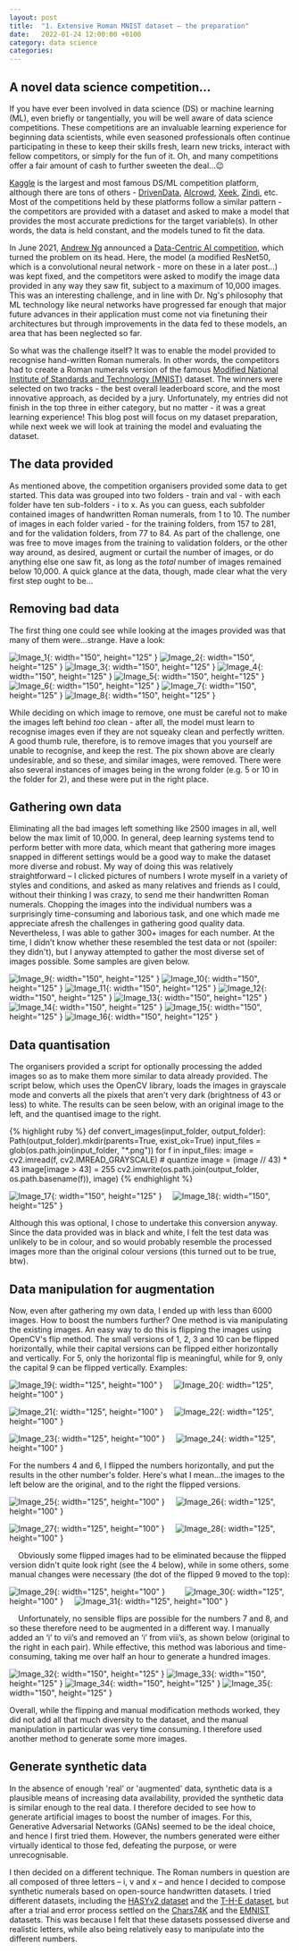 ```yaml
---
layout: post
title:  "1. Extensive Roman MNIST dataset – the preparation"
date:   2022-01-24 12:00:00 +0100
category: data science
categories:
---
```

## A novel data science competition...

If you have ever been involved in data science (DS) or machine learning (ML), even briefly or tangentially, you will be well aware of data science competitions. These competitions are an invaluable learning experience for beginning data scientists, while even seasoned professionals often continue participating in these to keep their skills fresh, learn new tricks, interact with fellow competitors, or simply for the fun of it. Oh, and many competitions offer a fair amount of cash to further sweeten the deal...:wink:

[Kaggle](https://www.kaggle.com/competitions) is the largest and most famous DS/ML competition platform, although there are tons of others - [DrivenData](https://www.drivendata.org/competitions/), [AIcrowd](https://www.aicrowd.com/challenges), [Xeek](https://xeek.ai/challenges), [Zindi](https://zindi.africa/competitions), etc. Most of the competitions held by these platforms follow a similar pattern - the competitors are provided with a dataset and asked to make a model that provides the most accurate predictions for the target variable(s). In other words, the data is held constant, and the models tuned to fit the data.

In June 2021, [Andrew Ng](https://en.wikipedia.org/wiki/Andrew_Ng) announced a [Data-Centric AI competition](https://https-deeplearning-ai.github.io/data-centric-comp/), which turned the problem on its head. Here, the model (a modified ResNet50, which is a convolutional neural network - more on these in a later post...) was kept fixed, and the competitors were asked to modify the image data provided in any way they saw fit, subject to a maximum of 10,000 images. This was an interesting challenge, and in line with Dr. Ng's philosophy that ML technology like neural networks have progressed far enough that major future advances in their application must come not via finetuning their architectures but through improvements in the data fed to these models, an area that has been neglected so far.

So what was the challenge itself? It was to enable the model provided to recognise hand-written Roman numerals. In other words, the competitors had to create a Roman numerals version of the famous [Modified National Institute of Standards and Technology (MNIST)](https://en.wikipedia.org/wiki/MNIST_database) dataset. The winners were selected on two tracks - the best overall leaderboard score, and the most innovative approach, as decided by a jury. Unfortunately, my entries did not finish in the top three in either category, but no matter - it was a great learning experience! This blog post will focus on my dataset preparation, while next week we will look at training the model and evaluating the dataset.

## The data provided

As mentioned above, the competition organisers provided some data to get started. This data was grouped into two folders - train and val - with each folder have ten sub-folders - i to x. As you can guess, each subfolder contained images of handwritten Roman numerals, from 1 to 10. The number of images in each folder varied - for the training folders, from 157 to 281, and for the validation folders, from 77 to 84. As part of the challenge, one was free to move images from the training to validation folders, or the other way around, as desired, augment or curtail the number of images, or do anything else one saw fit, as long as the _total_ number of images remained below 10,000. A quick glance at the data, though, made clear what the very first step ought to be...

## Removing bad data

The first thing one could see while looking at the images provided was that many of them were...strange. Have a look:

![Image_1](/agneev-blog/assets/img/img_1_1.png?raw=true){: width="150", height="125" }
![Image_2](/agneev-blog/assets/img/img_1_2.png?raw=true){: width="150", height="125" }
![Image_3](/agneev-blog/assets/img/img_1_3.png?raw=true){: width="150", height="125" }
![Image_4](/agneev-blog/assets/img/img_1_4.png?raw=true){: width="150", height="125" }
![Image_5](/agneev-blog/assets/img/img_1_5.png?raw=true){: width="150", height="125" }
![Image_6](/agneev-blog/assets/img/img_1_6.png?raw=true){: width="150", height="125" }
![Image_7](/agneev-blog/assets/img/img_1_7.png?raw=true){: width="150", height="125" }
![Image_8](/agneev-blog/assets/img/img_1_8.png?raw=true){: width="150", height="125" }

While deciding on which image to remove, one must be careful not to make the images left behind _too_ clean - after all, the model must learn to recognise images even if they are not squeaky clean and perfectly written. A good thumb rule, therefore, is to remove images that you yourself are unable to recognise, and keep the rest. The pix shown above are clearly undesirable, and so these, and similar images, were removed. There were also several instances of images being in the wrong folder (e.g. 5 or 10 in the folder for 2), and these were put in the right place.

## Gathering own data

Eliminating all the bad images left something like 2500 images in all, well below the max limit of 10,000. In general, deep learning systems tend to perform better with more data, which meant that gathering more images snapped in different settings would be a good way to make the dataset more diverse and robust. My way of doing this was relatively straightforward – I clicked pictures of numbers I wrote myself in a variety of styles and conditions, and asked as many relatives and friends as I could, without their thinking I was crazy, to send me their handwritten Roman numerals. Chopping the images into the individual numbers was a surprisingly time-consuming and laborious task, and one which made me appreciate afresh the challenges in gathering good quality data. Nevertheless, I was able to gather 300+ images for each number. At the time, I didn’t know whether these resembled the test data or not (spoiler: they didn't), but I anyway attempted to gather the most diverse set of images possible. Some samples are given below.

![Image_9](/agneev-blog/assets/img/img_1_9.png?raw=true){: width="150", height="125" }
![Image_10](/agneev-blog/assets/img/img_1_10.png?raw=true){: width="150", height="125" }
![Image_11](/agneev-blog/assets/img/img_1_11.png?raw=true){: width="150", height="125" }
![Image_12](/agneev-blog/assets/img/img_1_12.png?raw=true){: width="150", height="125" }
![Image_13](/agneev-blog/assets/img/img_1_13.png?raw=true){: width="150", height="125" }
![Image_14](/agneev-blog/assets/img/img_1_14.png?raw=true){: width="150", height="125" }
![Image_15](/agneev-blog/assets/img/img_1_15.png?raw=true){: width="150", height="125" }
![Image_16](/agneev-blog/assets/img/img_1_16.png?raw=true){: width="150", height="125" }

## Data quantisation

The organisers provided a script for optionally processing the added images so as to make them more similar to data already provided. The script below, which uses the OpenCV library, loads the images in grayscale mode and converts all the pixels that aren't very dark (brightness of 43 or less) to white. The results can be seen below, with an original image to the left, and the quantised image to the right.

{% highlight ruby %}
def convert_images(input_folder, output_folder):
    Path(output_folder).mkdir(parents=True, exist_ok=True)
    input_files = glob(os.path.join(input_folder, "*.png"))
    for f in input_files:
        image = cv2.imread(f, cv2.IMREAD_GRAYSCALE)
        # quantize
        image = (image // 43) * 43
        image[image > 43] = 255
        cv2.imwrite(os.path.join(output_folder, os.path.basename(f)), image)
{% endhighlight %}

![Image_17](/agneev-blog/assets/img/img_1_17.png?raw=true){: width="150", height="125" }&nbsp;&nbsp;&nbsp;&nbsp;
![Image_18](/agneev-blog/assets/img/img_1_18.png?raw=true){: width="150", height="125" }

Although this was optional, I chose to undertake this conversion anyway. Since the data provided was in black and white, I felt the test data was unlikely to be in colour, and so would probably resemble the processed images more than the original colour versions (this turned out to be true, btw).

## Data manipulation for augmentation

Now, even after gathering my own data, I ended up with less than 6000 images. How to boost the numbers further? One method is via manipulating the existing images. An easy way to do this is flipping the images using OpenCV's flip method. The small versions of 1, 2, 3 and 10 can be flipped horizontally, while their capital versions can be flipped either horizontally and vertically. For 5, only the horizontal flip is meaningful, while for 9, only the capital 9 can be flipped vertically. Examples:

![Image_19](/agneev-blog/assets/img/img_1_19.png?raw=true){: width="125", height="100" }&nbsp;&nbsp;&nbsp;&nbsp;
![Image_20](/agneev-blog/assets/img/img_1_20.png?raw=true){: width="125", height="100" }

![Image_21](/agneev-blog/assets/img/img_1_21.png?raw=true){: width="125", height="100" }&nbsp;&nbsp;&nbsp;&nbsp;
![Image_22](/agneev-blog/assets/img/img_1_22.png?raw=true){: width="125", height="100" }

![Image_23](/agneev-blog/assets/img/img_1_23.png?raw=true){: width="125", height="100" }&nbsp;&nbsp;&nbsp;&nbsp;
![Image_24](/agneev-blog/assets/img/img_1_24.png?raw=true){: width="125", height="100" }


For the numbers 4 and 6, I flipped the numbers horizontally, and put the results in the other number's folder. Here's what I mean...the images to the left below are the original, and to the right the flipped versions.

![Image_25](/agneev-blog/assets/img/img_1_25.png?raw=true){: width="125", height="100" }&nbsp;&nbsp;&nbsp;&nbsp;
![Image_26](/agneev-blog/assets/img/img_1_26.png?raw=true){: width="125", height="100" }

![Image_27](/agneev-blog/assets/img/img_1_27.png?raw=true){: width="125", height="100" }&nbsp;&nbsp;&nbsp;&nbsp;
![Image_28](/agneev-blog/assets/img/img_1_28.png?raw=true){: width="125", height="100" }

&nbsp;
&nbsp;
Obviously some flipped images had to be eliminated because the flipped version didn't quite look right (see the 4 below), while in some others, some manual changes were necessary (the dot of the flipped 9 moved to the top):

![Image_29](/agneev-blog/assets/img/img_1_29.png?raw=true){: width="125", height="100" }&nbsp;&nbsp;&nbsp;&nbsp;&nbsp;&nbsp;&nbsp;&nbsp;
![Image_30](/agneev-blog/assets/img/img_1_30.png?raw=true){: width="125", height="100" }&nbsp;&nbsp;&nbsp;&nbsp;
![Image_31](/agneev-blog/assets/img/img_1_31.png?raw=true){: width="125", height="100" }

&nbsp;
&nbsp;
Unfortunately, no sensible flips are possible for the numbers 7 and 8, and so these therefore need to be augmented in a different way. I manually added an ‘i’ to vii’s and removed an ‘i’ from viii’s, as shown below (original to the right in each pair). While effective, this method was laborious and time-consuming, taking me over half an hour to generate a hundred images.

![Image_32](/agneev-blog/assets/img/img_1_32.png?raw=true){: width="150", height="125" }
![Image_33](/agneev-blog/assets/img/img_1_33.png?raw=true){: width="150", height="125" }
![Image_34](/agneev-blog/assets/img/img_1_34.png?raw=true){: width="150", height="125" }
![Image_35](/agneev-blog/assets/img/img_1_35.png?raw=true){: width="150", height="125" }

Overall, while the flipping and manual modification methods worked, they did not add all that much diversity to the dataset, and the manual manipulation in particular was very time consuming. I therefore used another method to generate some more images.

## Generate synthetic data

In the absence of enough 'real' or 'augmented' data, synthetic data is a plausible means of increasing data availability, provided the synthetic data is similar enough to the real data. I therefore decided to see how to generate artificial images to boost the number of images. For this, Generative Adversarial Networks (GANs) seemed to be the ideal choice, and hence I first tried them. However, the numbers generated were either virtually identical to those fed, defeating the purpose, or were unrecognisable.

I then decided on a different technique. The Roman numbers in question are all composed of three letters – i, v and x – and hence I decided to compose synthetic numerals based on open-source handwritten datasets. I tried different datasets, including the [HASYv2 dataset](https://www.kaggle.com/martinthoma/hasyv2-dataset-friend-of-mnist) and the [T-H-E dataset](https://github.com/bartosgaye/thedataset), but after a trial and error process settled on the [Chars74K](http://www.ee.surrey.ac.uk/CVSSP/demos/chars74k/) and the [EMNIST](https://arxiv.org/abs/1702.05373v1) datasets. This was because I felt that these datasets possessed diverse and realistic letters, while also being relatively easy to manipulate into the different numbers.
